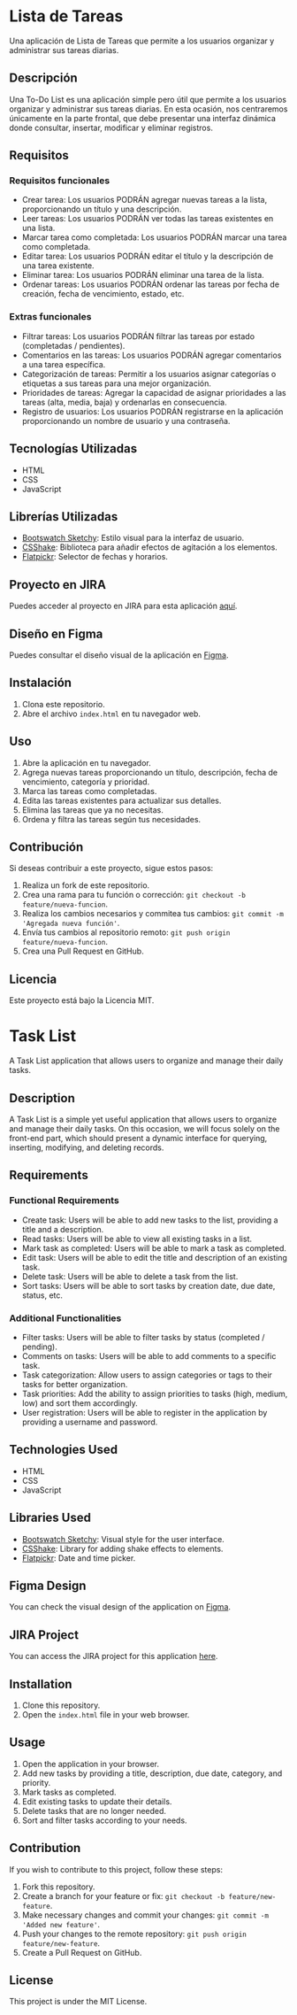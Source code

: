 
# Lista de Tareas

Una aplicación de Lista de Tareas que permite a los usuarios organizar y administrar sus tareas diarias.

## Descripción

Una To-Do List es una aplicación simple pero útil que permite a los usuarios organizar y administrar sus tareas diarias. En esta ocasión, nos centraremos únicamente en la parte frontal, que debe presentar una interfaz dinámica donde consultar, insertar, modificar y eliminar registros.

## Requisitos

### Requisitos funcionales

- Crear tarea: Los usuarios PODRÁN agregar nuevas tareas a la lista, proporcionando un título y una descripción.
- Leer tareas: Los usuarios PODRÁN ver todas las tareas existentes en una lista.
- Marcar tarea como completada: Los usuarios PODRÁN marcar una tarea como completada.
- Editar tarea: Los usuarios PODRÁN editar el título y la descripción de una tarea existente.
- Eliminar tarea: Los usuarios PODRÁN eliminar una tarea de la lista.
- Ordenar tareas: Los usuarios PODRÁN ordenar las tareas por fecha de creación, fecha de vencimiento, estado, etc.

### Extras funcionales

- Filtrar tareas: Los usuarios PODRÁN filtrar las tareas por estado (completadas / pendientes).
- Comentarios en las tareas: Los usuarios PODRÁN agregar comentarios a una tarea específica.
- Categorización de tareas: Permitir a los usuarios asignar categorías o etiquetas a sus tareas para una mejor organización.
- Prioridades de tareas: Agregar la capacidad de asignar prioridades a las tareas (alta, media, baja) y ordenarlas en consecuencia.
- Registro de usuarios: Los usuarios PODRÁN registrarse en la aplicación proporcionando un nombre de usuario y una contraseña.

## Tecnologías Utilizadas

- HTML
- CSS
- JavaScript

## Librerías Utilizadas

- [Bootswatch Sketchy](https://bootswatch.com/sketchy/): Estilo visual para la interfaz de usuario.
- [CSShake](https://csshake.surge.sh/): Biblioteca para añadir efectos de agitación a los elementos.
- [Flatpickr](https://flatpickr.js.org/): Selector de fechas y horarios.

## Proyecto en JIRA

Puedes acceder al proyecto en JIRA para esta aplicación [aquí](https://palestra-app.atlassian.net/jira/software/projects/TO/boards/4/timeline?shared=&atlOrigin=eyJpIjoiODU1OTUwM2JlMWUxNDY3NDg0NDM2NmVlNjg3ODFiNTMiLCJwIjoiaiJ9).


## Diseño en Figma

Puedes consultar el diseño visual de la aplicación en [Figma](https://www.figma.com/file/zxa0SsaEK1pjnIirXa7Klk/To-do-list?type=design&node-id=12%3A2175&mode=design&t=Fs4k80Zi88zObewj-1).

## Instalación

1. Clona este repositorio.
2. Abre el archivo `index.html` en tu navegador web.

## Uso

1. Abre la aplicación en tu navegador.
2. Agrega nuevas tareas proporcionando un título, descripción, fecha de vencimiento, categoría y prioridad.
3. Marca las tareas como completadas.
4. Edita las tareas existentes para actualizar sus detalles.
5. Elimina las tareas que ya no necesitas.
6. Ordena y filtra las tareas según tus necesidades.

## Contribución

Si deseas contribuir a este proyecto, sigue estos pasos:

1. Realiza un fork de este repositorio.
2. Crea una rama para tu función o corrección: `git checkout -b feature/nueva-funcion`.
3. Realiza los cambios necesarios y commitea tus cambios: `git commit -m 'Agregada nueva función'`.
4. Envía tus cambios al repositorio remoto: `git push origin feature/nueva-funcion`.
5. Crea una Pull Request en GitHub.

## Licencia

Este proyecto está bajo la Licencia MIT.


# Task List

A Task List application that allows users to organize and manage their daily tasks.

## Description

A Task List is a simple yet useful application that allows users to organize and manage their daily tasks. On this occasion, we will focus solely on the front-end part, which should present a dynamic interface for querying, inserting, modifying, and deleting records.

## Requirements

### Functional Requirements

- Create task: Users will be able to add new tasks to the list, providing a title and a description.
- Read tasks: Users will be able to view all existing tasks in a list.
- Mark task as completed: Users will be able to mark a task as completed.
- Edit task: Users will be able to edit the title and description of an existing task.
- Delete task: Users will be able to delete a task from the list.
- Sort tasks: Users will be able to sort tasks by creation date, due date, status, etc.

### Additional Functionalities

- Filter tasks: Users will be able to filter tasks by status (completed / pending).
- Comments on tasks: Users will be able to add comments to a specific task.
- Task categorization: Allow users to assign categories or tags to their tasks for better organization.
- Task priorities: Add the ability to assign priorities to tasks (high, medium, low) and sort them accordingly.
- User registration: Users will be able to register in the application by providing a username and password.

## Technologies Used

- HTML
- CSS
- JavaScript

## Libraries Used

- [Bootswatch Sketchy](https://bootswatch.com/sketchy/): Visual style for the user interface.
- [CSShake](https://csshake.surge.sh/): Library for adding shake effects to elements.
- [Flatpickr](https://flatpickr.js.org/): Date and time picker.

## Figma Design

You can check the visual design of the application on [Figma](https://www.figma.com/file/zxa0SsaEK1pjnIirXa7Klk/To-do-list?type=design&node-id=12%3A2175&mode=design&t=Fs4k80Zi88zObewj-1).

## JIRA Project

You can access the JIRA project for this application [here](https://palestra-app.atlassian.net/jira/software/projects/TO/boards/4/timeline?shared=&atlOrigin=eyJpIjoiODU1OTUwM2JlMWUxNDY3NDg0NDM2NmVlNjg3ODFiNTMiLCJwIjoiaiJ9).

## Installation

1. Clone this repository.
2. Open the `index.html` file in your web browser.

## Usage

1. Open the application in your browser.
2. Add new tasks by providing a title, description, due date, category, and priority.
3. Mark tasks as completed.
4. Edit existing tasks to update their details.
5. Delete tasks that are no longer needed.
6. Sort and filter tasks according to your needs.

## Contribution

If you wish to contribute to this project, follow these steps:

1. Fork this repository.
2. Create a branch for your feature or fix: `git checkout -b feature/new-feature`.
3. Make necessary changes and commit your changes: `git commit -m 'Added new feature'`.
4. Push your changes to the remote repository: `git push origin feature/new-feature`.
5. Create a Pull Request on GitHub.

## License

This project is under the MIT License. 


